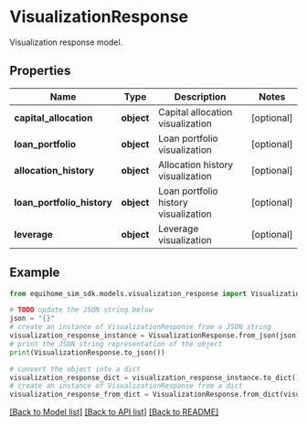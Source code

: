 # VisualizationResponse

Visualization response model.

## Properties

Name | Type | Description | Notes
------------ | ------------- | ------------- | -------------
**capital_allocation** | **object** | Capital allocation visualization | [optional] 
**loan_portfolio** | **object** | Loan portfolio visualization | [optional] 
**allocation_history** | **object** | Allocation history visualization | [optional] 
**loan_portfolio_history** | **object** | Loan portfolio history visualization | [optional] 
**leverage** | **object** | Leverage visualization | [optional] 

## Example

```python
from equihome_sim_sdk.models.visualization_response import VisualizationResponse

# TODO update the JSON string below
json = "{}"
# create an instance of VisualizationResponse from a JSON string
visualization_response_instance = VisualizationResponse.from_json(json)
# print the JSON string representation of the object
print(VisualizationResponse.to_json())

# convert the object into a dict
visualization_response_dict = visualization_response_instance.to_dict()
# create an instance of VisualizationResponse from a dict
visualization_response_from_dict = VisualizationResponse.from_dict(visualization_response_dict)
```
[[Back to Model list]](../README.md#documentation-for-models) [[Back to API list]](../README.md#documentation-for-api-endpoints) [[Back to README]](../README.md)


